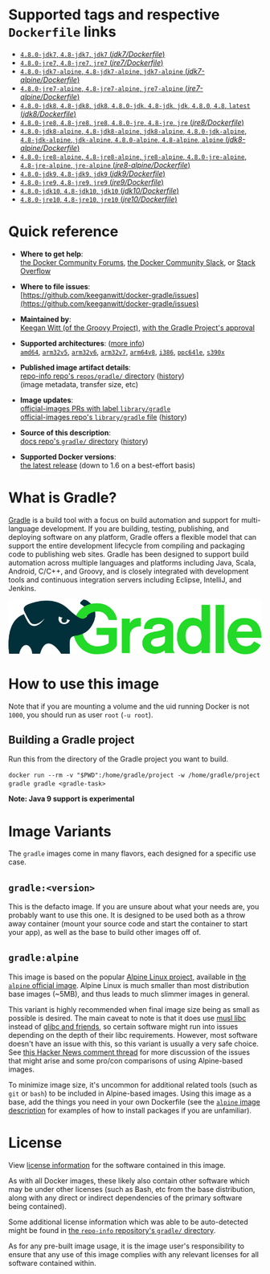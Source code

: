 <!--

********************************************************************************

WARNING:

    DO NOT EDIT "gradle/README.md"

    IT IS AUTO-GENERATED

    (from the other files in "gradle/" combined with a set of templates)

********************************************************************************

-->

# Supported tags and respective `Dockerfile` links

-	[`4.8.0-jdk7`, `4.8-jdk7`, `jdk7` (*jdk7/Dockerfile*)](https://github.com/keeganwitt/docker-gradle/blob/b05a694147394cd36f172f7d6b578d43c7b6b28b/jdk7/Dockerfile)
-	[`4.8.0-jre7`, `4.8-jre7`, `jre7` (*jre7/Dockerfile*)](https://github.com/keeganwitt/docker-gradle/blob/b05a694147394cd36f172f7d6b578d43c7b6b28b/jre7/Dockerfile)
-	[`4.8.0-jdk7-alpine`, `4.8-jdk7-alpine`, `jdk7-alpine` (*jdk7-alpine/Dockerfile*)](https://github.com/keeganwitt/docker-gradle/blob/b05a694147394cd36f172f7d6b578d43c7b6b28b/jdk7-alpine/Dockerfile)
-	[`4.8.0-jre7-alpine`, `4.8-jre7-alpine`, `jre7-alpine` (*jre7-alpine/Dockerfile*)](https://github.com/keeganwitt/docker-gradle/blob/b05a694147394cd36f172f7d6b578d43c7b6b28b/jre7-alpine/Dockerfile)
-	[`4.8.0-jdk8`, `4.8-jdk8`, `jdk8`, `4.8.0-jdk`, `4.8-jdk`, `jdk`, `4.8.0`, `4.8`, `latest` (*jdk8/Dockerfile*)](https://github.com/keeganwitt/docker-gradle/blob/b05a694147394cd36f172f7d6b578d43c7b6b28b/jdk8/Dockerfile)
-	[`4.8.0-jre8`, `4.8-jre8`, `jre8`, `4.8.0-jre`, `4.8-jre`, `jre` (*jre8/Dockerfile*)](https://github.com/keeganwitt/docker-gradle/blob/b05a694147394cd36f172f7d6b578d43c7b6b28b/jre8/Dockerfile)
-	[`4.8.0-jdk8-alpine`, `4.8-jdk8-alpine`, `jdk8-alpine`, `4.8.0-jdk-alpine`, `4.8-jdk-alpine`, `jdk-alpine`, `4.8.0-alpine`, `4.8-alpine`, `alpine` (*jdk8-alpine/Dockerfile*)](https://github.com/keeganwitt/docker-gradle/blob/b05a694147394cd36f172f7d6b578d43c7b6b28b/jdk8-alpine/Dockerfile)
-	[`4.8.0-jre8-alpine`, `4.8-jre8-alpine`, `jre8-alpine`, `4.8.0-jre-alpine`, `4.8-jre-alpine`, `jre-alpine` (*jre8-alpine/Dockerfile*)](https://github.com/keeganwitt/docker-gradle/blob/b05a694147394cd36f172f7d6b578d43c7b6b28b/jre8-alpine/Dockerfile)
-	[`4.8.0-jdk9`, `4.8-jdk9`, `jdk9` (*jdk9/Dockerfile*)](https://github.com/keeganwitt/docker-gradle/blob/b05a694147394cd36f172f7d6b578d43c7b6b28b/jdk9/Dockerfile)
-	[`4.8.0-jre9`, `4.8-jre9`, `jre9` (*jre9/Dockerfile*)](https://github.com/keeganwitt/docker-gradle/blob/b05a694147394cd36f172f7d6b578d43c7b6b28b/jre9/Dockerfile)
-	[`4.8.0-jdk10`, `4.8-jdk10`, `jdk10` (*jdk10/Dockerfile*)](https://github.com/keeganwitt/docker-gradle/blob/b05a694147394cd36f172f7d6b578d43c7b6b28b/jdk10/Dockerfile)
-	[`4.8.0-jre10`, `4.8-jre10`, `jre10` (*jre10/Dockerfile*)](https://github.com/keeganwitt/docker-gradle/blob/b05a694147394cd36f172f7d6b578d43c7b6b28b/jre10/Dockerfile)

# Quick reference

-	**Where to get help**:  
	[the Docker Community Forums](https://forums.docker.com/), [the Docker Community Slack](https://blog.docker.com/2016/11/introducing-docker-community-directory-docker-community-slack/), or [Stack Overflow](https://stackoverflow.com/search?tab=newest&q=docker)

-	**Where to file issues**:  
	[https://github.com/keeganwitt/docker-gradle/issues](https://github.com/keeganwitt/docker-gradle/issues)

-	**Maintained by**:  
	[Keegan Witt (of the Groovy Project)](https://github.com/keeganwitt/docker-gradle), [with the Gradle Project's approval](https://discuss.gradle.org/t/official-docker-images/21159/8)

-	**Supported architectures**: ([more info](https://github.com/docker-library/official-images#architectures-other-than-amd64))  
	[`amd64`](https://hub.docker.com/r/amd64/gradle/), [`arm32v5`](https://hub.docker.com/r/arm32v5/gradle/), [`arm32v6`](https://hub.docker.com/r/arm32v6/gradle/), [`arm32v7`](https://hub.docker.com/r/arm32v7/gradle/), [`arm64v8`](https://hub.docker.com/r/arm64v8/gradle/), [`i386`](https://hub.docker.com/r/i386/gradle/), [`ppc64le`](https://hub.docker.com/r/ppc64le/gradle/), [`s390x`](https://hub.docker.com/r/s390x/gradle/)

-	**Published image artifact details**:  
	[repo-info repo's `repos/gradle/` directory](https://github.com/docker-library/repo-info/blob/master/repos/gradle) ([history](https://github.com/docker-library/repo-info/commits/master/repos/gradle))  
	(image metadata, transfer size, etc)

-	**Image updates**:  
	[official-images PRs with label `library/gradle`](https://github.com/docker-library/official-images/pulls?q=label%3Alibrary%2Fgradle)  
	[official-images repo's `library/gradle` file](https://github.com/docker-library/official-images/blob/master/library/gradle) ([history](https://github.com/docker-library/official-images/commits/master/library/gradle))

-	**Source of this description**:  
	[docs repo's `gradle/` directory](https://github.com/docker-library/docs/tree/master/gradle) ([history](https://github.com/docker-library/docs/commits/master/gradle))

-	**Supported Docker versions**:  
	[the latest release](https://github.com/docker/docker-ce/releases/latest) (down to 1.6 on a best-effort basis)

# What is Gradle?

[Gradle](https://gradle.org/) is a build tool with a focus on build automation and support for multi-language development. If you are building, testing, publishing, and deploying software on any platform, Gradle offers a flexible model that can support the entire development lifecycle from compiling and packaging code to publishing web sites. Gradle has been designed to support build automation across multiple languages and platforms including Java, Scala, Android, C/C++, and Groovy, and is closely integrated with development tools and continuous integration servers including Eclipse, IntelliJ, and Jenkins.

![logo](https://raw.githubusercontent.com/docker-library/docs/c3d3ca6beed000f9ba6eabc98f3399158f520256/gradle/logo.png)

# How to use this image

Note that if you are mounting a volume and the uid running Docker is not `1000`, you should run as user `root` (`-u root`).

## Building a Gradle project

Run this from the directory of the Gradle project you want to build.

`docker run --rm -v "$PWD":/home/gradle/project -w /home/gradle/project gradle gradle <gradle-task>`

**Note: Java 9 support is experimental**

# Image Variants

The `gradle` images come in many flavors, each designed for a specific use case.

## `gradle:<version>`

This is the defacto image. If you are unsure about what your needs are, you probably want to use this one. It is designed to be used both as a throw away container (mount your source code and start the container to start your app), as well as the base to build other images off of.

## `gradle:alpine`

This image is based on the popular [Alpine Linux project](http://alpinelinux.org), available in [the `alpine` official image](https://hub.docker.com/_/alpine). Alpine Linux is much smaller than most distribution base images (~5MB), and thus leads to much slimmer images in general.

This variant is highly recommended when final image size being as small as possible is desired. The main caveat to note is that it does use [musl libc](http://www.musl-libc.org) instead of [glibc and friends](http://www.etalabs.net/compare_libcs.html), so certain software might run into issues depending on the depth of their libc requirements. However, most software doesn't have an issue with this, so this variant is usually a very safe choice. See [this Hacker News comment thread](https://news.ycombinator.com/item?id=10782897) for more discussion of the issues that might arise and some pro/con comparisons of using Alpine-based images.

To minimize image size, it's uncommon for additional related tools (such as `git` or `bash`) to be included in Alpine-based images. Using this image as a base, add the things you need in your own Dockerfile (see the [`alpine` image description](https://hub.docker.com/_/alpine/) for examples of how to install packages if you are unfamiliar).

# License

View [license information](https://gradle.org/license/) for the software contained in this image.

As with all Docker images, these likely also contain other software which may be under other licenses (such as Bash, etc from the base distribution, along with any direct or indirect dependencies of the primary software being contained).

Some additional license information which was able to be auto-detected might be found in [the `repo-info` repository's `gradle/` directory](https://github.com/docker-library/repo-info/tree/master/repos/gradle).

As for any pre-built image usage, it is the image user's responsibility to ensure that any use of this image complies with any relevant licenses for all software contained within.
